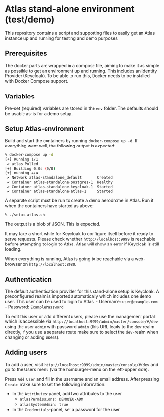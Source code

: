 # Atlas stand-alone environment (test/demo)

This repository contains a script and supporting files to easily get an Atlas
instance up and running for testing and demo purposes.

## Prerequisites

The docker parts are wrapped in a compose file, aiming to make it as simple as
possible to get an environment up and running. This includes an Identity
Provider (Keycloak). To be able to run this, Docker needs to be installed with
Docker Compose support.

## Variables

Pre-set (required) variables are stored in the `env` folder. The defaults
should be usable as-is for a demo setup.

## Setup Atlas-environment

Build and start the containers by running `docker-compose up -d`. If
everything went well, the following output is expected:

```bash
% docker-compose up -d
[+] Running 1/1
 ✔ atlas Pulled                                                                                                                                                            0.5s
[+] Building 0.0s (0/0)
[+] Running 4/4
 ✔ Network atlas-standalone_default       Created
 ✔ Container atlas-standalone-postgres-1  Healthy
 ✔ Container atlas-standalone-keycloak-1  Started
 ✔ Container atlas-standalone-atlas-1     Started
 ```

A separate script must be run to create a demo aerodrome in Atlas. Run it
when the containers have started as above:

```bash
% ./setup-atlas.sh
```

The output is a blob of JSON. This is expected.

It may take a short while for Keycloak to configure itself before it ready
to serve requests. Please check whether `http://localhost:9999` is reachable
before attempting to login to Atlas. Atlas will show an error if Keycloak is
still loading.

When everything is running, Atlas is going to be reachable via a web-browser on
`http://localhost:8080`.

## Authentication

The default authentication provider for this stand-alone setup is Keycloak.
A preconfigured realm is imported automatically which includes one demo
user. This user can be used to login to Atlas:
    - Username: `user@example.com`
    - Password: `ExamplePassword`

To edit this user or add different users, please use the management portal
which is accessible via `http://localhost:9999/admin/master/console/#/dev`
using the user `admin` with password  `admin` (this URL leads to the
`dev`-realm directly, if you use a separate route make sure to select the
`dev`-realm when changing or adding users).

## Adding users

To add a user, visit `http://localhost:9999/admin/master/console/#/dev` and go
to the Users menu (via the hamburger-menu on the left-upper side).

Press `Add User` and fill in the username and an email address. After pressing
`Create` make sure to set the following information:
- In the `Attributes`-panel, add two attributes to the user
    - `atlasPermissions: DEMO@EU-ADM`
    - `atlasSystemAdmin: true`
- In the `Credentials`-panel, set a password for the user
